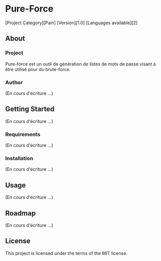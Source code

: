# Pure-Force

[Project Category][Pain] [Version][1.0] [Languages available][2]

## About

### Project

Pure-force est un outil de génération de listes de mots de passe visant à être utilisé pour du brute-force.

### Author

(En cours d'écriture ...)

## Getting Started

(En cours d'écriture ...)

### Requirements

(En cours d'écriture ...)

### Installation

(En cours d'écriture ...)

## Usage

(En cours d'écriture ...)

## Roadmap

(En cours d'écriture ...)

## License

This project is licensed under the terms of the MIT license.
